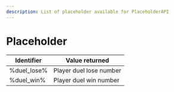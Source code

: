 ```yaml
---
description: List of placeholder available for PlaceholderAPI
---
```


# Placeholder

| Identifier   | Value returned          |
| ------------ | ----------------------- |
| %duel\_lose% | Player duel lose number |
| %duel\_win%  | Player duel win number  |
